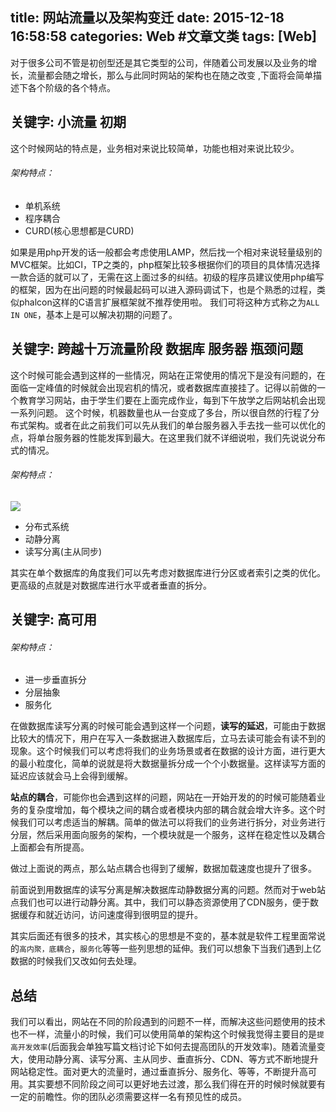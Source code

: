 title: 网站流量以及架构变迁
date: 2015-12-18 16:58:58
categories: Web #文章文类
tags: [Web]
---

对于很多公司不管是初创型还是其它类型的公司，伴随着公司发展以及业务的增长，流量都会随之增长，那么与此同时网站的架构也在随之改变 ,下面将会简单描述下各个阶级的各个特点。
<!--more-->


## 关键字: 小流量 初期
这个时候网站的特点是，业务相对来说比较简单，功能也相对来说比较少。
###### 架构特点：
- 单机系统
- 程序耦合
- CURD(核心思想都是CURD)

如果是用php开发的话一般都会考虑使用LAMP，然后找一个相对来说轻量级别的MVC框架。比如CI，TP之类的，php框架比较多根据你们的项目的具体情况选择一款合适的就可以了，无需在这上面过多的纠结。初级的程序员建议使用php编写的框架，因为在出问题的时候最起码可以进入源码调试下，也是个熟悉的过程，类似phalcon这样的C语言扩展框架就不推荐使用啦。
我们可将这种方式称之为`ALL IN ONE`，基本上是可以解决初期的问题了。

## 关键字: 跨越十万流量阶段 数据库 服务器 瓶颈问题
这个时候可能会遇到这样的一些情况，网站在正常使用的情况下是没有问题的，在面临一定峰值的时候就会出现宕机的情况，或者数据库直接挂了。记得以前做的一个教育学习网站，由于学生们要在上面完成作业，每到下午放学之后网站机会出现一系列问题。
这个时候，机器数量也从一台变成了多台，所以很自然的行程了分布式架构。或者在此之前我们可以先从我们的单台服务器入手去找一些可以优化的点，将单台服务器的性能发挥到最大。在这里我们就不详细说啦，我们先说说分布式的情况。

###### 架构特点：
![](http://7xokym.com1.z0.glb.clouddn.com/web_note1_博客架构图%20.jpg)
- 分布式系统
- 动静分离
- 读写分离(主从同步)

其实在单个数据库的角度我们可以先考虑对数据库进行分区或者索引之类的优化。
更高级的点就是对数据库进行水平或者垂直的拆分。



## 关键字: 高可用

###### 架构特点：

- 进一步垂直拆分
- 分层抽象
- 服务化

在做数据库读写分离的时候可能会遇到这样一个问题，**读写的延迟**，可能由于数据比较大的情况下，用户在写入一条数据进入数据库后，立马去读可能会有读不到的现象。这个时候我们可以考虑将我们的业务场景或者在数据的设计方面，进行更大的最小粒度化，简单的说就是将大数据量拆分成一个个小数据量。这样读写方面的延迟应该就会马上会得到缓解。

**站点的耦合**，可能你也会遇到这样的问题，网站在一开始开发的的时候可能随着业务的复杂度增加，每个模块之间的耦合或者模块内部的耦合就会增大许多。这个时候我们可以考虑适当的解耦。简单的做法可以将我们的业务进行拆分，对业务进行分层，然后采用面向服务的架构，一个模块就是一个服务，这样在稳定性以及耦合上面都会有所提高。

做过上面说的两点，那么站点耦合也得到了缓解，数据加载速度也提升了很多。

前面说到用数据库的读写分离是解决数据库动静数据分离的问题。然而对于web站点我们也可以进行动静分离。其中，我们可以静态资源使用了CDN服务，便于数据缓存和就近访问，访问速度得到很明显的提升。

其实后面还有很多的技术，其实核心的思想是不变的，基本就是软件工程里面常说的`高内聚，底耦合`，`服务化`等等一些列思想的延伸。我们可以想象下当我们遇到上亿数据的时候我们又改如何去处理。

## 总结
 我们可以看出，网站在不同的阶段遇到的问题不一样，而解决这些问题使用的技术也不一样，流量小的时候，我们可以使用简单的架构这个时候我觉得主要目的是`提高开发效率`(后面我会单独写篇文档讨论下如何去提高团队的开发效率)。随着流量变大，使用动静分离、读写分离、主从同步、垂直拆分、CDN、等方式不断地提升网站稳定性。面对更大的流量时，通过垂直拆分、服务化、等等，不断提升高可用。其实要想不同阶段之间可以更好地去过渡，那么我们得在开的时候时候就要有一定的前瞻性。你的团队必须需要这样一名有预见性的成员。
 


    
